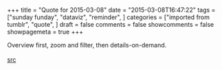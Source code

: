 +++
title = "Quote for 2015-03-08"
date = "2015-03-08T16:47:22"
tags = ["sunday funday", "dataviz", "reminder", ]
categories = ["imported from tumblr", "quote", ]
draft = false
comments = false
showcomments = false
showpagemeta = true
+++

Overview first, zoom and filter, then details-on-demand.<br /><br /><a href="http://www.infovis-wiki.net/index.php/Visual_Information-Seeking_Mantra" target="_blank">src</a>
